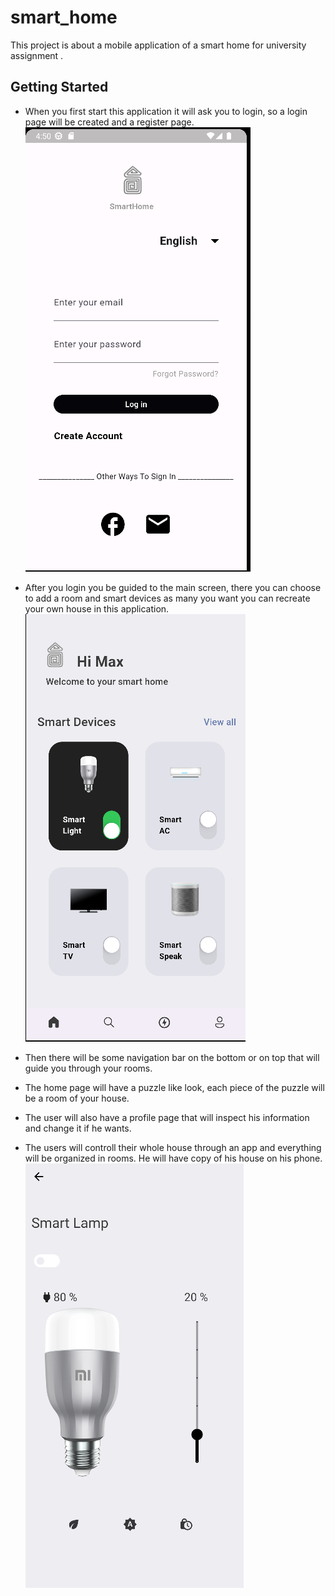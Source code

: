 # smart_home

This project is about a mobile application of a smart home for university assignment .

## Getting Started

- When you first start this application it will ask you to login, so a login page will be created and a register page. 
![Alt text](login.png)

- After you login you be guided to the main screen, there you can choose to add a room and smart devices as many you want you can recreate your own house in this application. 
![Alt text](home_screen.png)

- Then there will be some navigation bar on the bottom or on top that will guide you through your rooms. 

- The home page will have a puzzle like look, each piece of the puzzle will be a room of your house. 

- The user will also have a profile page that will inspect his information and change it if he wants. 

- The users will controll their whole house through an app and everything will be organized in rooms. He will have copy of his house on his phone.
![Alt text](lamp.png)
